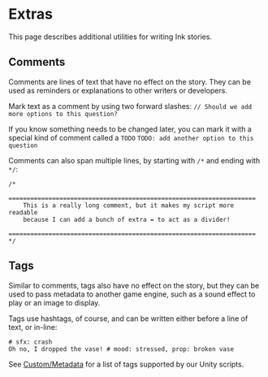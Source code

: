# Extras
This page describes additional utilities for writing Ink stories.

## Comments
Comments are lines of text that have no effect on the story. They can be used as reminders or explanations to other writers or developers.

Mark text as a comment by using two forward slashes:
`// Should we add more options to this question?`

If you know something needs to be changed later, you can mark it with a special kind of comment called a `TODO`
`TODO: add another option to this question`

Comments can also span multiple lines, by starting with `/*` and ending with `*/`:
```
/*
    ====================================================================
    This is a really long comment, but it makes my script more readable
    because I can add a bunch of extra = to act as a divider!
    ====================================================================
*/
```

## Tags
Similar to comments, tags also have no effect on the story, but they can be used to pass metadata to another game engine, such as a sound effect to play or an image to display.

Tags use hashtags, of course, and can be written either before a line of text, or in-line:
```
# sfx: crash
Oh no, I dropped the vase! # mood: stressed, prop: broken vase
```

See [Custom/Metadata](Custom.md#metadata) for a list of tags supported by our Unity scripts.
